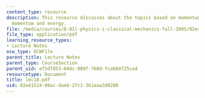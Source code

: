 ```yaml
---
content_type: resource
description: This resource discusses about the topics based on momentum, combining
  momentum and energy.
file: /media/courses/8-01l-physics-i-classical-mechanics-fall-2005/02e4152408acdae62fc1361aaa3d0280_lec18.pdf
file_type: application/pdf
learning_resource_types:
- Lecture Notes
ocw_type: OCWFile
parent_title: Lecture Notes
parent_type: CourseSection
parent_uid: ef5d7853-04dc-089f-760d-fcab84f25ca4
resourcetype: Document
title: lec18.pdf
uid: 02e41524-08ac-dae6-2fc1-361aaa3d0280
---
```

